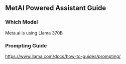 ## MetAI Powered Assistant Guide

### Which Model

Meta.ai is using Llama 370B

### Prompting Guide

https://www.llama.com/docs/how-to-guides/prompting/

